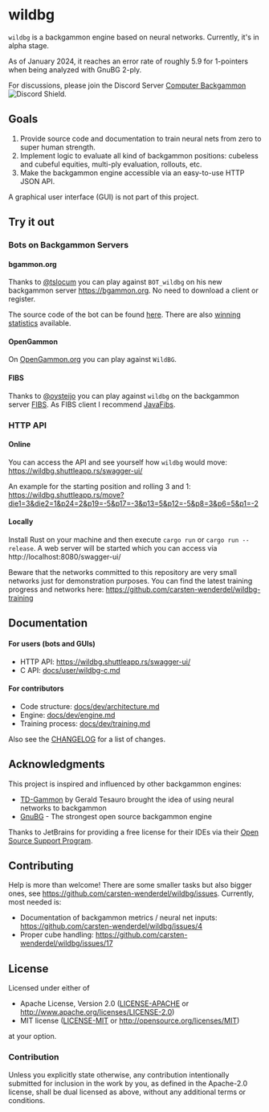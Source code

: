 # wildbg

`wildbg` is a backgammon engine based on neural networks. Currently, it's in alpha stage.

As of January 2024, it reaches an error rate of roughly 5.9 for 1-pointers when being analyzed with GnuBG 2-ply.

For discussions, please join the Discord Server [Computer Backgammon](https://discord.gg/BcU9AzunGx) ![Discord Shield](https://discordapp.com/api/guilds/1159408833999945798/widget.png?style=shield).

## Goals

1. Provide source code and documentation to train neural nets from zero to super human strength.
2. Implement logic to evaluate all kind of backgammon positions: cubeless and cubeful equities, multi-ply evaluation, rollouts, etc.
3. Make the backgammon engine accessible via an easy-to-use HTTP JSON API.

A graphical user interface (GUI) is not part of this project.

## Try it out

### Bots on Backgammon Servers

#### bgammon.org

Thanks to [@tslocum](https://github.com/tslocum) you can play against `BOT_wildbg` on his new backgammon server https://bgammon.org.
No need to download a client or register.

The source code of the bot can be found [here](https://code.rocket9labs.com/tslocum/bgammon-wildbg-bot).
There are also [winning statistics](https://bgammon.org/stats-wildbg/) available.

#### OpenGammon

On [OpenGammon.org](https://beta.opengammon.com/home/) you can play against `WildBG`.

#### FIBS

Thanks to [@oysteijo](https://github.com/oysteijo) you can play against `wildbg` on the backgammon server [FIBS](http://www.fibs.com). As FIBS client I recommend [JavaFibs](http://www.fibs.com/javafibs/).

### HTTP API

#### Online

You can access the API and see yourself how `wildbg` would move: https://wildbg.shuttleapp.rs/swagger-ui/

An example for the starting position and rolling 3 and 1: https://wildbg.shuttleapp.rs/move?die1=3&die2=1&p24=2&p19=-5&p17=-3&p13=5&p12=-5&p8=3&p6=5&p1=-2

#### Locally

Install Rust on your machine and then execute `cargo run` or `cargo run --release`.
A web server will be started which you can access via http://localhost:8080/swagger-ui/

Beware that the networks committed to this repository are very small networks just for demonstration purposes.
You can find the latest training progress and networks here: https://github.com/carsten-wenderdel/wildbg-training

## Documentation

#### For users (bots and GUIs)
- HTTP API: https://wildbg.shuttleapp.rs/swagger-ui/
- C API: [docs/user/wildbg-c.md](docs/user/wildbg-c.md)

#### For contributors
- Code structure: [docs/dev/architecture.md](docs/dev/architecture.md)
- Engine: [docs/dev/engine.md](docs/dev/engine.md)
- Training process: [docs/dev/training.md](docs/dev/training.md)

Also see the [CHANGELOG](CHANGELOG.md) for a list of changes.

## Acknowledgments

This project is inspired and influenced by other backgammon engines:

- [TD-Gammon](https://bkgm.com/articles/authors.html#tesauro_gerald) by Gerald Tesauro brought the idea of using neural networks to backgammon
- [GnuBG](https://www.gnu.org/software/gnubg/) - The strongest open source backgammon engine

Thanks to JetBrains for providing a free license for their IDEs via their [Open Source Support Program](https://jb.gg/OpenSourceSupport).

## Contributing

Help is more than welcome! There are some smaller tasks but also bigger ones, see https://github.com/carsten-wenderdel/wildbg/issues.
Currently, most needed is:
- Documentation of backgammon metrics / neural net inputs: https://github.com/carsten-wenderdel/wildbg/issues/4
- Proper cube handling: https://github.com/carsten-wenderdel/wildbg/issues/17

## License

Licensed under either of

* Apache License, Version 2.0
  ([LICENSE-APACHE](LICENSE-APACHE) or http://www.apache.org/licenses/LICENSE-2.0)
* MIT license
  ([LICENSE-MIT](LICENSE-MIT) or http://opensource.org/licenses/MIT)

at your option.

### Contribution

Unless you explicitly state otherwise, any contribution intentionally submitted
for inclusion in the work by you, as defined in the Apache-2.0 license, shall be
dual licensed as above, without any additional terms or conditions.
